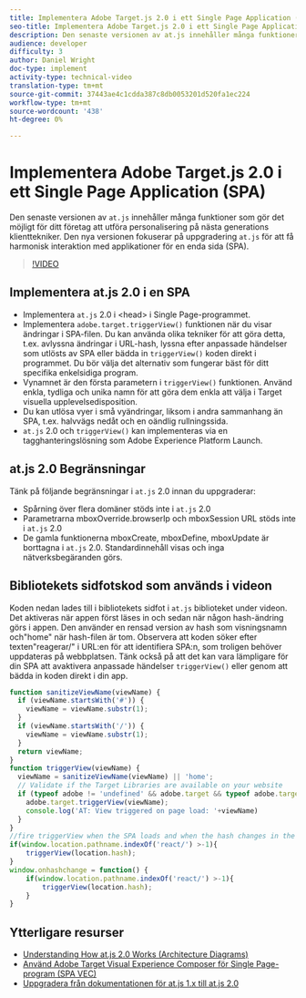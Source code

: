 ```yaml
---
title: Implementera Adobe Target.js 2.0 i ett Single Page Application (SPA)
seo-title: Implementera Adobe Target.js 2.0 i ett Single Page Application (SPA)
description: Den senaste versionen av at.js innehåller många funktioner som gör det möjligt för ditt företag att utföra personalisering på nästa generations klienttekniker. Den nya versionen fokuserar på att uppgradera at.js för att få harmonisk interaktion med Single page applications (SPA).
audience: developer
difficulty: 3
author: Daniel Wright
doc-type: implement
activity-type: technical-video
translation-type: tm+mt
source-git-commit: 37443ae4c1cdda387c8db0053201d520fa1ec224
workflow-type: tm+mt
source-wordcount: '438'
ht-degree: 0%

---
```



# Implementera Adobe Target.js 2.0 i ett Single Page Application (SPA)

Den senaste versionen av `at.js` innehåller många funktioner som gör det möjligt för ditt företag att utföra personalisering på nästa generations klienttekniker. Den nya versionen fokuserar på uppgradering `at.js` för att få harmonisk interaktion med applikationer för en enda sida (SPA).

>[!VIDEO](https://video.tv.adobe.com/v/26248?quality=12)

## Implementera at.js 2.0 i en SPA

* Implementera `at.js` 2.0 i &lt;head> i Single Page-programmet.
* Implementera `adobe.target.triggerView()` funktionen när du visar ändringar i SPA-filen. Du kan använda olika tekniker för att göra detta, t.ex. avlyssna ändringar i URL-hash, lyssna efter anpassade händelser som utlösts av SPA eller bädda in `triggerView()` koden direkt i programmet. Du bör välja det alternativ som fungerar bäst för ditt specifika enkelsidiga program.
* Vynamnet är den första parametern i `triggerView()` funktionen. Använd enkla, tydliga och unika namn för att göra dem enkla att välja i Target visuella upplevelsedisposition.
* Du kan utlösa vyer i små vyändringar, liksom i andra sammanhang än SPA, t.ex. halvvägs nedåt och en oändlig rullningssida.
* `at.js` 2.0 och `triggerView()` kan implementeras via en tagghanteringslösning som Adobe Experience Platform Launch.

## at.js 2.0 Begränsningar

Tänk på följande begränsningar i `at.js` 2.0 innan du uppgraderar:

* Spårning över flera domäner stöds inte i `at.js` 2.0
* Parametrarna mboxOverride.browserIp och mboxSession URL stöds inte i `at.js` 2.0
* De gamla funktionerna mboxCreate, mboxDefine, mboxUpdate är borttagna i `at.js` 2.0. Standardinnehåll visas och inga nätverksbegäranden görs.

## Bibliotekets sidfotskod som används i videon

Koden nedan lades till i bibliotekets sidfot i `at.js` biblioteket under videon. Det aktiveras när appen först läses in och sedan när någon hash-ändring görs i appen. Den använder en rensad version av hash som visningsnamn och&quot;home&quot; när hash-filen är tom. Observera att koden söker efter texten&quot;reagerar/&quot; i URL:en för att identifiera SPA:n, som troligen behöver uppdateras på webbplatsen. Tänk också på att det kan vara lämpligare för din SPA att avaktivera anpassade händelser `triggerView()` eller genom att bädda in koden direkt i din app.

```javascript
function sanitizeViewName(viewName) {
  if (viewName.startsWith('#')) {
    viewName = viewName.substr(1);
  }
  if (viewName.startsWith('/')) {
    viewName = viewName.substr(1);
  }
  return viewName;
}
function triggerView(viewName) {
  viewName = sanitizeViewName(viewName) || 'home';
  // Validate if the Target Libraries are available on your website
  if (typeof adobe != 'undefined' && adobe.target && typeof adobe.target.triggerView === 'function') {
    adobe.target.triggerView(viewName);
    console.log('AT: View triggered on page load: '+viewName)
  }
}
//fire triggerView when the SPA loads and when the hash changes in the SPA
if(window.location.pathname.indexOf('react/') >-1){
    triggerView(location.hash);
}
window.onhashchange = function() {
    if(window.location.pathname.indexOf('react/') >-1){
        triggerView(location.hash);
    }
}
```

## Ytterligare resurser

* [Understanding How at.js 2.0 Works (Architecture Diagrams)](understanding-how-atjs-20-works.md)
* [Använd Adobe Target Visual Experience Composer för Single Page-program (SPA VEC)](../experiences/use-the-visual-experience-composer-for-single-page-applications.md)
* [Uppgradera från dokumentationen för at.js 1.x till at.js 2.0](https://docs.adobe.com/content/help/en/target/using/implement-target/client-side/upgrading-from-atjs-1x-to-atjs-20.html)